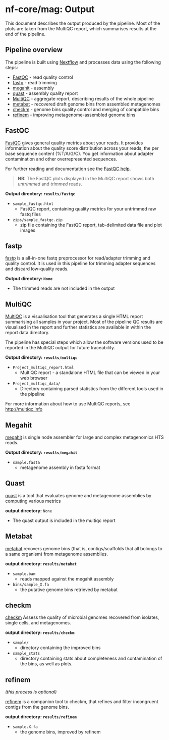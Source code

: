 # nf-core/mag: Output

This document describes the output produced by the pipeline. Most of the plots are taken from the MultiQC report, which summarises results at the end of the pipeline.

## Pipeline overview

The pipeline is built using [Nextflow](https://www.nextflow.io/)
and processes data using the following steps:

- [FastQC](#fastqc) - read quality control
- [fastp](#fastp) - read trimming
- [megahit](#megahit) - assembly
- [quast](#quast) - assembly quality report
- [MultiQC](#multiqc) - aggregate report, describing results of the whole pipeline
- [metabat](#metabat) - recovered draft genome bins from assembled metagenomes
- [checkm](#checkm) - genome bins quality control and merging of compatible bins
- [refinem](#refinem) - improving metagenome-assembled genome bins

## FastQC

[FastQC](http://www.bioinformatics.babraham.ac.uk/projects/fastqc/) gives general quality metrics about your reads. It provides information about the quality score distribution across your reads, the per base sequence content (%T/A/G/C). You get information about adapter contamination and other overrepresented sequences.

For further reading and documentation see the [FastQC help](http://www.bioinformatics.babraham.ac.uk/projects/fastqc/Help/).

> **NB:** The FastQC plots displayed in the MultiQC report shows both _untrimmed_ and _trimmed_ reads.

**Output directory: `results/fastqc`**

- `sample_fastqc.html`
  - FastQC report, containing quality metrics for your untrimmed raw fastq files
- `zips/sample_fastqc.zip`
  - zip file containing the FastQC report, tab-delimited data file and plot images

## fastp

[fastp](https://github.com/OpenGene/fastp) is a all-in-one fastq preprocessor for read/adapter trimming and quality control. It is used in this pipeline for trimming adapter sequences and discard low-quality reads.

**Output directory: `None`**

- The trimmed reads are not included in the output

## MultiQC

[MultiQC](http://multiqc.info) is a visualisation tool that generates a single HTML report summarising all samples in your project. Most of the pipeline QC results are visualised in the report and further statistics are available in within the report data directory.

The pipeline has special steps which allow the software versions used to be reported in the MultiQC output for future traceability.

**Output directory: `results/multiqc`**

- `Project_multiqc_report.html`
  - MultiQC report - a standalone HTML file that can be viewed in your web browser
- `Project_multiqc_data/`
  - Directory containing parsed statistics from the different tools used in the pipeline

For more information about how to use MultiQC reports, see http://multiqc.info

## Megahit

[megahit](https://github.com/voutcn/megahit) is single node assembler for large and complex metagenomics HTS reads.

**Output directory: `results/megahit`**

- `sample.fasta`
  - metagenome assembly in fasta format

## Quast

[quast](http://cab.spbu.ru/software/quast/) is a tool that evaluates genome and metagenome assemblies by computing various metrics

**output directory:** `None`

- The quast output is included in the multiqc report

## Metabat

[metabat](https://bitbucket.org/berkeleylab/metabat) recovers genome bins (that is, contigs/scaffolds that all bolongs to a same organism) from metagenome assemblies.

**output directory: `results/metabat`**

- `sample.bam`
  - reads mapped against the megahit assembly
- `bins/sample_X.fa`
  - the putative genome bins retrieved by metabat

## checkm

[checkm](https://github.com/Ecogenomics/CheckM) Assess the quality of microbial genomes recovered from isolates, single cells, and metagenomes.

**output directory: `results/checkm`**

- `sample/`
  - directory containing the improved bins
- `sample_stats`
  - directory containing stats about completeness and contamination of the bins, as well as plots.

## refinem

_(this process is optional)_

[refinem](https://github.com/dparks1134/RefineM) is a companion tool to checkm, that refines and filter incongruent contigs from the genome bins.

**output directory: `results/refinem`**

- `sample.X.fa`
  - the genome bins, improved by refinem
